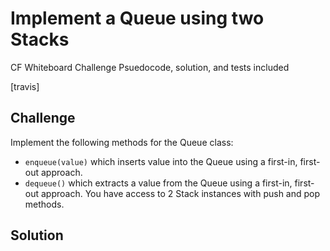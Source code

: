 # Implement a Queue using two Stacks
CF Whiteboard Challenge
Psuedocode, solution, and tests included

[travis]

## Challenge
Implement the following methods for the Queue class:
  * `enqueue(value)` which inserts value into the Queue using a first-in, first-out approach.
  * `dequeue()` which extracts a value from the Queue using a first-in, first-out approach.
You have access to 2 Stack instances with push and pop methods.

## Solution
<!-- Embedded whiteboard image -->
